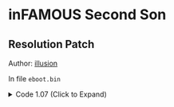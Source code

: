 # inFAMOUS Second Son

## Resolution Patch

Author: [illusion](https://github.com/illusion0001)

In file `eboot.bin`

<details>
<summary>Code 1.07 (Click to Expand)</summary>

```
# Base
C7 43 0C 80 07 00 00 C7 43 10 38 04 00 00

# Presets:

# 720p target
C7 43 0C 00 05 00 00 C7 43 10 D0 02 00 00

# 540p target
C7 43 0C C0 03 00 00 C7 43 10 1C 02 00 00
```

</details>

